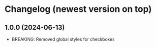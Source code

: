 # Changelog (newest version on top)

## 1.0.0 (2024-06-13)

- BREAKING: Removed global styles for checkboxes
